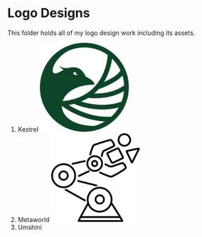 # Logo Designs

This folder holds all of my logo design work including its assets.

1. Kestrel
   <img src="https://github.com/rachel-taskale/GraphicDesignWork/blob/main/logos/Kestrel%20Final.svg" alt="drawing" width="200"/>
3. Metaworld
   <img src="https://github.com/rachel-taskale/GraphicDesignWork/blob/main/logos/metaworld-1000x1000.svg" alt="drawing" width="200"/>
5. Umshini
